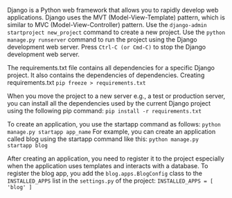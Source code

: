 
<!-- Creating django Project -->

Django is a Python web framework that allows you to rapidly develop web applications.
Django uses the MVT (Model-View-Template) pattern, which is similar to MVC (Model-View-Controller) pattern.
Use the `django-admin startproject new_project` command to create a new project.
Use the `python manage.py runserver` command to run the project using the Django development web server.
Press `Ctrl-C (or Cmd-C)` to stop the Django development web server.

<!-- Saving installed versions and enables same installation on another pc -->

The requirements.txt file contains all dependencies for a specific Django project. It also contains the dependencies of dependencies.
Creating requirements.txt
`pip freeze > requirements.txt`

When you move the project to a new server e.g., a test or production server, you can install all the dependencies used by the current Django project using the following pip command:
`pip install -r requirements.txt`

<!-- Creating django App -->

To create an application, you use the startapp command as follows:
`python manage.py startapp app_name`
For example, you can create an application called blog using the startapp command like this: `python manage.py startapp blog`

<!-- Registering an app to project -->

After creating an application, you need to register it to the project especially when the application uses templates and interacts with a database.
To register the blog app, you add the `blog.apps.BlogConfig` class to the `INSTALLED_APPS` list in the `settings.py` of the project:
`INSTALLED_APPS = [ 'blog' ]`

